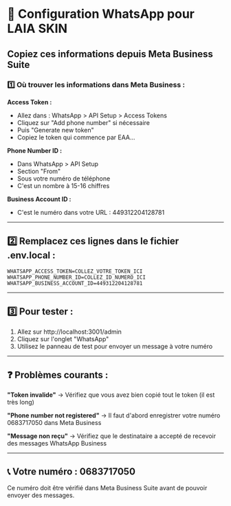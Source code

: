 # 📱 Configuration WhatsApp pour LAIA SKIN

## Copiez ces informations depuis Meta Business Suite

### 1️⃣ Où trouver les informations dans Meta Business :

**Access Token :**
- Allez dans : WhatsApp > API Setup > Access Tokens
- Cliquez sur "Add phone number" si nécessaire
- Puis "Generate new token" 
- Copiez le token qui commence par EAA...

**Phone Number ID :**
- Dans WhatsApp > API Setup
- Section "From" 
- Sous votre numéro de téléphone
- C'est un nombre à 15-16 chiffres

**Business Account ID :**
- C'est le numéro dans votre URL : 449312204128781

---

## 2️⃣ Remplacez ces lignes dans le fichier .env.local :

```
WHATSAPP_ACCESS_TOKEN=COLLEZ_VOTRE_TOKEN_ICI
WHATSAPP_PHONE_NUMBER_ID=COLLEZ_ID_NUMERO_ICI  
WHATSAPP_BUSINESS_ACCOUNT_ID=449312204128781
```

---

## 3️⃣ Pour tester :

1. Allez sur http://localhost:3001/admin
2. Cliquez sur l'onglet "WhatsApp"
3. Utilisez le panneau de test pour envoyer un message à votre numéro

---

## ❓ Problèmes courants :

**"Token invalide"** 
→ Vérifiez que vous avez bien copié tout le token (il est très long)

**"Phone number not registered"**
→ Il faut d'abord enregistrer votre numéro 0683717050 dans Meta Business

**"Message non reçu"**
→ Vérifiez que le destinataire a accepté de recevoir des messages WhatsApp Business

---

## 📞 Votre numéro : 0683717050

Ce numéro doit être vérifié dans Meta Business Suite avant de pouvoir envoyer des messages.
